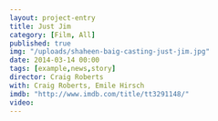 ```yaml
---
layout: project-entry
title: Just Jim
category: [Film, All]
published: true
img: "/uploads/shaheen-baig-casting-just-jim.jpg"
date: 2014-03-14 00:00
tags: [example,news,story]
director: Craig Roberts
with: Craig Roberts, Emile Hirsch
imdb: "http://www.imdb.com/title/tt3291148/"
video: 
---
```



